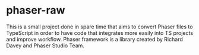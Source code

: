 # phaser-raw
This is a small project done in spare time that aims to convert Phaser files to TypeScript in order to have code that integrates more easily into TS projects and improve workflow.  Phaser framework is a library created by Richard Davey and Phaser Studio Team.
